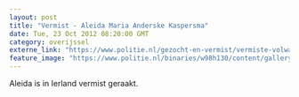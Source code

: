 ```yaml
---
layout: post
title: "Vermist - Aleida Maria Anderske Kaspersma"
date: Tue, 23 Oct 2012 08:20:00 GMT
category: overijssel
externe_link: "https://www.politie.nl/gezocht-en-vermist/vermiste-volwassenen/1978/juli/02-aleida-maria-anderske-kaspersma.html"
feature_image: "https://www.politie.nl/binaries/w98h130/content/gallery/politie/vermist/vermiste-volwassenen/1978/juli/aleida-maria-anderske-kaspersma.jpg"
---
```


Aleida is in Ierland vermist geraakt.
